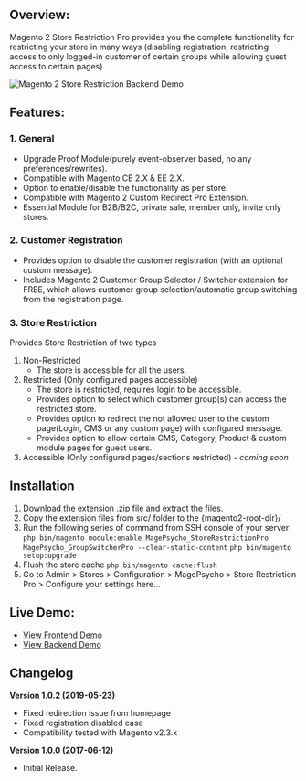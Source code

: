 ## Overview:
Magento 2 Store Restriction Pro provides you the complete functionality for restricting your store in many ways (disabling registration, restricting access to only logged-in customer of certain groups while allowing guest access to certain pages)

![Magento 2 Store Restriction Backend Demo](http://g.recordit.co/SR1aTD7d0l.gif)

## Features:
### 1. General

* Upgrade Proof Module(purely event-observer based, no any preferences/rewrites).
* Compatible with Magento CE 2.X & EE 2.X.
* Option to enable/disable the functionality as per store.
* Compatible with Magento 2 Custom Redirect Pro Extension.
* Essential Module for B2B/B2C, private sale, member only, invite only stores.

### 2. Customer Registration
* Provides option to disable the customer registration (with an optional custom message).
* Includes Magento 2 Customer Group Selector / Switcher extension for FREE, which allows customer group selection/automatic group switching from the registration page.

### 3. Store Restriction

Provides Store Restriction of two types
1. Non-Restricted
    * The store is accessible for all the users.
1. Restricted (Only configured pages accessible)
    * The store is restricted, requires login to be accessible.
    * Provides option to select which customer group(s) can access the restricted store.
    * Provides option to redirect the not allowed user to the custom page(Login, CMS or any custom page) with configured message.
    * Provides option to allow certain CMS, Category, Product & custom module pages for guest users.
1. Accessible (Only configured pages/sections restricted) - *coming soon*
    

## Installation
1. Download the extension .zip file and extract the files.
1. Copy the extension files from src/ folder to the {magento2-root-dir}/
1. Run the following series of command from SSH console of your server:
`php bin/magento module:enable MagePsycho_StoreRestrictionPro MagePsycho_GroupSwitcherPro --clear-static-content`
`php bin/magento setup:upgrade`
1. Flush the store cache
`php bin/magento cache:flush`
1. Go to Admin > Stores > Configuration > MagePsycho > Store Restriction Pro > Configure your settings here...

## Live Demo:
* [View Frontend Demo](http://m2-store-restriction-pro.mage-expo.com/customer/account/create/)  
* [View Backend Demo](http://m2-store-restriction-pro.mage-expo.com/admin_m2demo)

## Changelog
**Version 1.0.2 (2019-05-23)**
- Fixed redirection issue from homepage
- Fixed registration disabled case
- Compatibility tested with Magento v2.3.x

**Version 1.0.0 (2017-06-12)**
    
- Initial Release.
